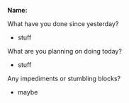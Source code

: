 __Name:__

What have you done since yesterday?
* stuff

What are you planning on doing today?
* stuff

Any impediments or stumbling blocks?
* maybe

